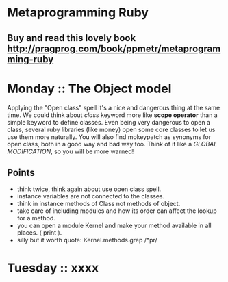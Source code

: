 # Metaprogramming Ruby
## Buy and read this lovely book http://pragprog.com/book/ppmetr/metaprogramming-ruby
# Monday :: The Object model
 Applying the "Open class" spell it's a nice and dangerous thing at the same time. We could think about *class* keyword more like **scope operator** than a simple keyword to define classes. Even being very dangerous to open a class, several ruby libraries (like money) open some core classes to let us use them more naturally. You will also find mokeypatch as synonyms for open class, both in a good way and bad way too. Think of it like a *GLOBAL MODIFICATION*, so you will be more warned!

## Points
 * think twice, think again about use open class spell.
 * instance variables are not connected to the classes.
 * think in instance methods of Class not methods of object.
 * take care of including modules and how its order can affect the lookup for a method.
 * you can open a module Kernel and make your method available in all places. ( print ).
 * silly but it worth quote: Kernel.methods.grep /^pr/
# Tuesday :: xxxx
